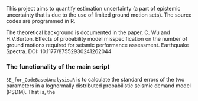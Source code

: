 This project aims to quantify estimation uncertainty (a part of epistemic uncertainty that is due to the use of limited ground motion sets). The source codes are programmed in R.

The theoretical background is documented in the paper, C. Wu and H.V.Burton. Effects of probability model misspecification on the number of ground motions required for seismic performance assessment. Earthquake Spectra. DOI: 10.1177/87552930241262044


### The functionality of the main script

`SE_for_CodeBasedAnalysis.R` is to calculate the standard errors of the two parameters in a lognormally distributed probabilistic seismic demand model (PSDM). That is, the  
